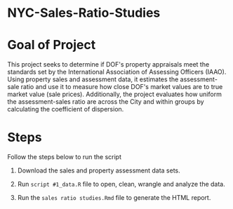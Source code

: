 # NYC-Sales-Ratio-Studies

# Goal of Project

This project seeks to determine if DOF's property appraisals meet the standards set by the International Association of Assessing Officers (IAAO). Using property sales and assessment data, it estimates the assessment-sale ratio and use it to measure how close DOF's market values are to true market value (sale prices). Additionally, the project evaluates how uniform the assessment-sales ratio are across the City and within groups by calculating the coefficient of dispersion.

# Steps

Follow the steps below to run the script

1. Download the sales and property assessment data sets.

1. Run `script #1_data.R` file to open, clean, wrangle and analyze the data.

2. Run the `sales ratio studies.Rmd` file to generate the HTML report.